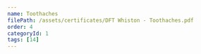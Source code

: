 ```yaml
---
name: Toothaches
filePath: /assets/certificates/DFT Whiston - Toothaches.pdf
order: 4
categoryId: 1
tags: [14]
---
```


